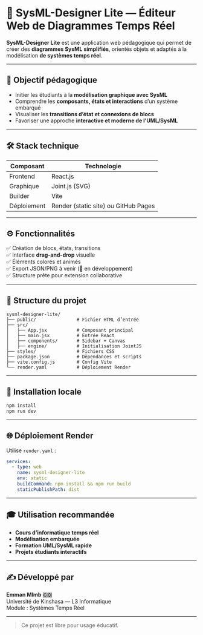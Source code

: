 # 🧩 SysML-Designer Lite — Éditeur Web de Diagrammes Temps Réel

**SysML-Designer Lite** est une application web pédagogique qui permet de créer des **diagrammes SysML simplifiés**, orientés objets et adaptés à la modélisation **de systèmes temps réel**.

---

## 🎯 Objectif pédagogique

- Initier les étudiants à la **modélisation graphique avec SysML**
- Comprendre les **composants, états et interactions** d’un système embarqué
- Visualiser les **transitions d’état et connexions de blocs**
- Favoriser une approche **interactive et moderne de l’UML/SysML**

---

## 🛠 Stack technique

| Composant     | Technologie       |
|---------------|-------------------|
| Frontend      | React.js          |
| Graphique     | Joint.js (SVG)    |
| Builder       | Vite              |
| Déploiement   | Render (static site) ou GitHub Pages |

---

## ⚙️ Fonctionnalités

✅ Création de blocs, états, transitions  
✅ Interface **drag-and-drop** visuelle  
✅ Éléments colorés et animés  
✅ Export JSON/PNG à venir (📌 en développement)  
✅ Structure prête pour extension collaborative

---

## 📂 Structure du projet

```
sysml-designer-lite/
├── public/               # Fichier HTML d’entrée
├── src/
│   ├── App.jsx           # Composant principal
│   ├── main.jsx          # Entrée React
│   ├── components/       # Sidebar + Canvas
│   ├── engine/           # Initialisation JointJS
├── styles/               # Fichiers CSS
├── package.json          # Dépendances et scripts
├── vite.config.js        # Config Vite
└── render.yaml           # Déploiement Render
```

---

## 🚀 Installation locale

```bash
npm install
npm run dev
```

---

## 🌐 Déploiement Render

Utilise `render.yaml` :
```yaml
services:
  - type: web
    name: sysml-designer-lite
    env: static
    buildCommand: npm install && npm run build
    staticPublishPath: dist
```

---

## 🎓 Utilisation recommandée

- **Cours d’informatique temps réel**
- **Modélisation embarquée**
- **Formation UML/SysML rapide**
- **Projets étudiants interactifs**

---

## ✍️ Développé par

**Emman Mlmb 🇨🇩**  
Université de Kinshasa — L3 Informatique  
Module : Systèmes Temps Réel

---

> Ce projet est libre pour usage éducatif.